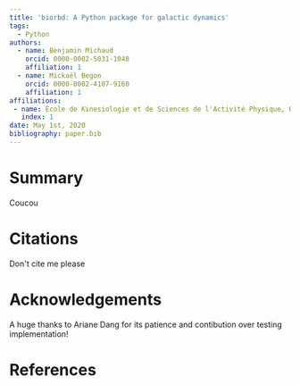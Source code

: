 ```yaml
---
title: 'biorbd: A Python package for galactic dynamics'
tags:
  - Python
authors:
  - name: Benjamin Michaud
    orcid: 0000-0002-5031-1048
    affiliation: 1
  - name: Mickaël Begon
    orcid: 0000-0002-4107-9160
    affiliation: 1
affiliations:
 - name: École de Kinesiologie et de Sciences de l'Activité Physique, Universite de Montreal
   index: 1
date: May 1st, 2020
bibliography: paper.bib
---
```


# Summary
Coucou

# Citations
Don't cite me please

# Acknowledgements

A huge thanks to Ariane Dang for its patience and contibution over testing implementation!

# References
